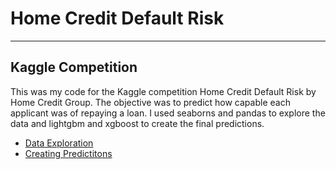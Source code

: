 # Home Credit Default Risk

---

## Kaggle Competition

This was my code for the Kaggle competition Home Credit Default Risk by Home Credit Group. The objective was to predict how capable each applicant was of repaying a loan. I used seaborns and pandas to explore the data and lightgbm and xgboost to create the final predictions.

* [Data Exploration]()
* [Creating Predictitons]()